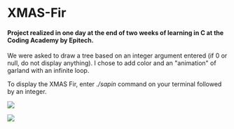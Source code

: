 # XMAS-Fir

#### Project realized in one day at the end of two weeks of learning in C at the Coding Academy by Epitech.

We were asked to draw a tree based on an integer argument entered (if 0 or null, do not display anything).
I chose to add color and an "animation" of garland with an infinite loop.

To display the XMAS Fir, enter *./sapin* command on your terminal followed by an integer.

![](https://www.dropbox.com/s/93n7xv8gomjc9zx/xmas-fir-1.png?dl=1)

![](https://www.dropbox.com/s/8tp65zpkqxjyolt/xmas-fir-5.png?dl=5)
